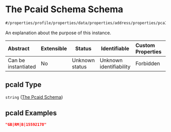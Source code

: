 # The Pcaid Schema Schema

```txt
#/properties/profile/properties/data/properties/address/properties/pcaId#/properties/profile/properties/data/properties/address/properties/pcaId
```

An explanation about the purpose of this instance.


| Abstract            | Extensible | Status         | Identifiable            | Custom Properties | Additional Properties | Access Restrictions | Defined In                                                                                          |
| :------------------ | ---------- | -------------- | ----------------------- | :---------------- | --------------------- | ------------------- | --------------------------------------------------------------------------------------------------- |
| Can be instantiated | No         | Unknown status | Unknown identifiability | Forbidden         | Allowed               | none                | [policy_transaction.schema.json\*](../../out/policy_transaction.schema.json "open original schema") |

## pcaId Type

`string` ([The Pcaid Schema](policy_transaction-properties-the-profile-schema-properties-the-profile-data-schema-properties-the-address-schema-properties-the-pcaid-schema.md))

## pcaId Examples

```json
"GB|RM|B|15592178"
```
